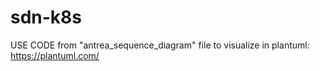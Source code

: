 # sdn-k8s
USE CODE from "antrea_sequence_diagram" file to visualize in plantuml: https://plantuml.com/
